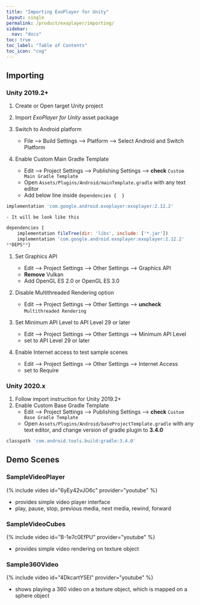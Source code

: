 ```yaml
---
title: "Importing ExoPlayer for Unity"
layout: single
permalink: /product/exoplayer/importing/
sidebar:
  nav: "docs"
toc: true
toc_label: "Table of Contents"
toc_icon: "cog"
---
```


## Importing

### Unity 2019.2+

1. Create or Open target Unity project

1. Import *ExoPlayer for Unity* asset package

1. Switch to Android platform
    - File --> Build Settings --> Platform --> Select Android and Switch Platform

1. Enable Custom Main Gradle Template
    - Edit --> Project Settings --> Publishing Settings --> **check** `Custom Main Gradle Template`
    - Open `Assets/Plugins/Android/mainTemplate.gradle` with any text editor
    - Add below line inside `dependencies {  }`
```javascript
implementation 'com.google.android.exoplayer:exoplayer:2.12.2'
```
    - It will be look like this
```javascript
dependencies {
    implementation fileTree(dir: 'libs', include: ['*.jar'])
    implementation 'com.google.android.exoplayer:exoplayer:2.12.2'
**DEPS**}
```


1. Set Graphics API
    - Edit --> Project Settings --> Other Settings --> Graphics API
    - **Remove** Vulkan
    - Add OpenGL ES 2.0 or OpenGL ES 3.0

1. Disable Multithreaded Rendering option
    - Edit --> Project Settings --> Other Settings --> **uncheck** `Multithreaded Rendering`

1. Set Minimum API Level to API Level 29 or later
    - Edit --> Project Settings --> Other Settings --> Minimum API Level
    - set to API Level 29 or later

1. Enable Internet access to test sample scenes
    - Edit --> Project Settings --> Other Settings --> Internet Access
    - set to Require


### Unity 2020.x

1. Follow import instruction for Unity 2019.2+
1. Enable Custom Base Gradle Template
    - Edit --> Project Settings --> Publishing Settings --> **check** `Custom Base Gradle Template`
    - Open `Assets/Plugins/Android/baseProjectTemplate.gradle` with any text editor, and change version of gradle plugin to **3.4.0**
```javascript
classpath 'com.android.tools.build:gradle:3.4.0'
```



## Demo Scenes

### SampleVideoPlayer

{% include video id="6yEy42vJO6c" provider="youtube" %}

- provides simple video player interface
- play, pause, stop, previous media, next media, rewind, forward



### SampleVideoCubes

{% include video id="B-1e7c0EfPU" provider="youtube" %}

- provides simple video rendering on texture object



### Sample360Video

{% include video id="4DkcartY5EI" provider="youtube" %}

- shows playing a 360 video on a texture object, which is mapped on a sphere object


